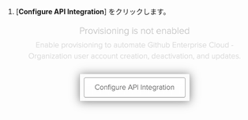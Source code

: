1. [**Configure API Integration**] をクリックします。 ![Okta アプリケーションの [Configure API Integration] ボタン](/assets/images/help/saml/okta-configure-api-integration.png)
